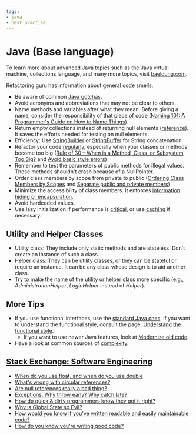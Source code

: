 ```yaml
---
tags:
- java
- best_practise
---
```


# Java (Base language)

To learn more about advanced Java topics such as the Java virtual machine, collections language, and many more topics,
visit [baeldung.com](https://www.baeldung.com/category/java).

[Refactoring.guru](https://refactoring.guru/refactoring/smells) has information about general code smells.

- Be aware of common [Java gotchas](https://stackoverflow.com/questions/169815/java-common-gotchas).
- Avoid acronyms and abbreviations that may not be clear to others.
- Name methods and variables after what they mean. Before giving a name, consider the responsibility of that piece of code ([Naming 101: A Programmer's Guide on How to Name Things](https://www.elpassion.com/blog/naming-101-programmers-guide-on-how-to-name-things)).
- Return empty collections instead of returning null elements ([reference](http://www.javapractices.com/topic/TopicAction.do?Id=59)). It saves the efforts needed for testing on null elements.
- Efficiency: Use [StringBuilder](https://docs.oracle.com/en/java/javase/11/docs/api/java.base/java/lang/StringBuilder.html) or [StringBuffer](https://docs.oracle.com/en/java/javase/11/docs/api/java.base/java/lang/StringBuffer.html) for String concatenation
- Refactor your code [regularly](https://refactoring.guru/refactoring), especially when your classes or methods become too big ([Rule of 30 – When is a Method, Class, or Subsystem Too Big?](https://dzone.com/articles/rule-30-%E2%80%93-when-method-class-or) and [Avoid basic style errors](http://www.javapractices.com/topic/TopicAction.do?Id=227))
- Remember to test the parameters of public methods for illegal values. These methods shouldn't crash because of a NullPointer.
- Order class members by scope from private to public ([Ordering Class Members by Scopes](https://www.codejava.net/coding/10-java-core-best-practices-every-java-programmer-should-know#MemberOrdering) and [Separate public and private members](http://www.javapractices.com/topic/TopicAction.do?Id=136))
- Minimize the accessibility of class members. It enforces [information hiding or encapsulation](https://www.codejava.net/coding/10-java-core-best-practices-every-java-programmer-should-know#PrivateMembers).
- Avoid hardcoded values.
- Use lazy initialization if performance is [critical](http://www.javapractices.com/topic/TopicAction.do?Id=34), or use [caching](https://crunchify.com/how-to-create-a-simple-in-memory-cache-in-java-lightweight-cache/) if necessary.

## Utility and Helper Classes
- Utility class: They include only static methods and are stateless. Don't create an instance of such a class.
- Helper class: They can be utility classes, or they can be stateful or require an instance. It can be any class whose design is to aid another class.
- Try to make the name of the utility or helper class more specific (e.g., *AdministrationHelper*, *LoginHelper* instead of *Helper*).

## More Tips
- If you use functional interfaces, use the [standard Java ones](http://www.javapractices.com/topic/TopicAction.do?Id=277). If you want to understand the functional style, consult the page: [Understand the functional style](http://www.javapractices.com/topic/TopicAction.do?Id=274).
  - If you want to use newer Java features, look at [Modernize old code](http://www.javapractices.com/topic/TopicAction.do?Id=225).
- Have a look at common sources of [complexity](https://web.archive.org/web/20210425130253/http://www.javapractices.com/topic/TopicAction.do?Id=287).

## [Stack Exchange: Software Engineering](https://softwareengineering.stackexchange.com/questions)

- [When do you use float, and when do you use double](https://softwareengineering.stackexchange.com/questions/188721/when-do-you-use-float-and-when-do-you-use-double)
- [What's wrong with circular references?](https://softwareengineering.stackexchange.com/questions/11856/whats-wrong-with-circular-references)
- [Are null references really a bad thing?](https://softwareengineering.stackexchange.com/questions/12777/are-null-references-really-a-bad-thing)
- [Exceptions: Why throw early? Why catch late?](https://softwareengineering.stackexchange.com/questions/231057/exceptions-why-throw-early-why-catch-late)
- [How do quick & dirty programmers know they got it right?](https://softwareengineering.stackexchange.com/questions/124835/how-do-quick-dirty-programmers-know-they-got-it-right)
- [Why is Global State so Evil?](https://softwareengineering.stackexchange.com/questions/148108/why-is-global-state-so-evil)
- [How would you know if you've written readable and easily maintainable code?](https://softwareengineering.stackexchange.com/questions/141005/how-would-you-know-if-youve-written-readable-and-easily-maintainable-code)
- [How do you know you're writing good code?](https://softwareengineering.stackexchange.com/questions/61655/how-do-you-know-youre-writing-good-code)